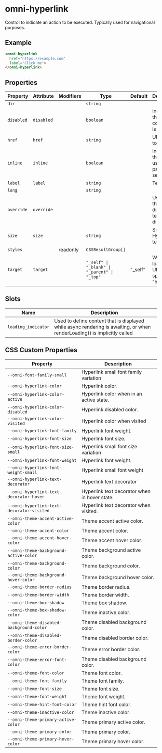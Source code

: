 # omni-hyperlink

Control to indicate an action to be executed. Typically used for navigational purposes.

## Example

```html
<omni-hyperlink
  href="https://example.com"
  label="Click me">
</omni-hyperlink>
```

## Properties

| Property   | Attribute  | Modifiers | Type                                         | Default | Description                                      |
|------------|------------|-----------|----------------------------------------------|---------|--------------------------------------------------|
| `dir`      |            |           | `string`                                     |         |                                                  |
| `disabled` | `disabled` |           | `boolean`                                    |         | Indicator if the component is disabled.          |
| `href`     | `href`     |           | `string`                                     |         | URL to link to.                                  |
| `inline`   | `inline`   |           | `boolean`                                    |         | Indicator if the link is used as part of a sentence. |
| `label`    | `label`    |           | `string`                                     |         | Text label.                                      |
| `lang`     |            |           | `string`                                     |         |                                                  |
| `override` | `override` |           |                                              |         | Used to set the base direction of text for display |
| `size`     | `size`     |           | `string`                                     |         | Size of the Hyperlink text.                      |
| `styles`   |            | readonly  | `CSSResultGroup[]`                           |         |                                                  |
| `target`   | `target`   |           | `"_self" \| "_blank" \| "_parent" \| "_top"` | "_self" | Where to load the URL specified in "href"        |

## Slots

| Name                | Description                                      |
|---------------------|--------------------------------------------------|
| `loading_indicator` | Used to define content that is displayed while async rendering is awaiting, or when renderLoading() is implicitly called |

## CSS Custom Properties

| Property                                  | Description                                   |
|-------------------------------------------|-----------------------------------------------|
| `--omni-font-family-small`                | Hyperlink small font family variation         |
| `--omni-hyperlink-color`                  | Hyperlink color.                              |
| `--omni-hyperlink-color-active`           | Hyperlink color when in an active state.      |
| `--omni-hyperlink-color-disabled`         | Hyperlink disabled color.                     |
| `--omni-hyperlink-color-visited`          | Hyperlink color when visited                  |
| `--omni-hyperlink-font-family`            | Hyperlink font weight.                        |
| `--omni-hyperlink-font-size`              | Hyperlink font size.                          |
| `--omni-hyperlink-font-size-small`        | Hyperlink small font size variation           |
| `--omni-hyperlink-font-weight`            | Hyperlink font weight.                        |
| `--omni-hyperlink-font-weight-small`      | Hyperlink small font weight                   |
| `--omni-hyperlink-text-decorator`         | Hyperlink text decorator                      |
| `--omni-hyperlink-text-decorator-hover`   | Hyperlink text decorator when in hover state. |
| `--omni-hyperlink-text-decorator-visited` | Hyperlink text decorator when visited.        |
| `--omni-theme-accent-active-color`        | Theme accent active color.                    |
| `--omni-theme-accent-color`               | Theme accent color.                           |
| `--omni-theme-accent-hover-color`         | Theme accent hover color.                     |
| `--omni-theme-background-active-color`    | Theme background active color.                |
| `--omni-theme-background-color`           | Theme background color.                       |
| `--omni-theme-background-hover-color`     | Theme background hover color.                 |
| `--omni-theme-border-radius`              | Theme border radius.                          |
| `--omni-theme-border-width`               | Theme border width.                           |
| `--omni-theme-box-shadow`                 | Theme box shadow.                             |
| `--omni-theme-box-shadow-color`           | Theme inactive color.                         |
| `--omni-theme-disabled-background-color`  | Theme disabled background color.              |
| `--omni-theme-disabled-border-color`      | Theme disabled border color.                  |
| `--omni-theme-error-border-color`         | Theme error border color.                     |
| `--omni-theme-error-font-color`           | Theme disabled background color.              |
| `--omni-theme-font-color`                 | Theme font color.                             |
| `--omni-theme-font-family`                | Theme font family.                            |
| `--omni-theme-font-size`                  | Theme font size.                              |
| `--omni-theme-font-weight`                | Theme font weight.                            |
| `--omni-theme-hint-font-color`            | Theme hint font color.                        |
| `--omni-theme-inactive-color`             | Theme inactive color.                         |
| `--omni-theme-primary-active-color`       | Theme primary active color.                   |
| `--omni-theme-primary-color`              | Theme primary color.                          |
| `--omni-theme-primary-hover-color`        | Theme primary hover color.                    |
